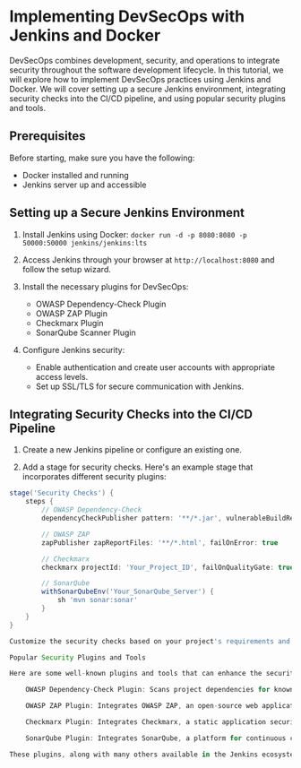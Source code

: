 # Implementing DevSecOps with Jenkins and Docker

DevSecOps combines development, security, and operations to integrate security throughout the software development lifecycle. In this tutorial, we will explore how to implement DevSecOps practices using Jenkins and Docker. We will cover setting up a secure Jenkins environment, integrating security checks into the CI/CD pipeline, and using popular security plugins and tools.

## Prerequisites

Before starting, make sure you have the following:

- Docker installed and running
- Jenkins server up and accessible

## Setting up a Secure Jenkins Environment

1. Install Jenkins using Docker:
`docker run -d -p 8080:8080 -p 50000:50000 jenkins/jenkins:lts`

2. Access Jenkins through your browser at `http://localhost:8080` and follow the setup wizard.

3. Install the necessary plugins for DevSecOps:

   - OWASP Dependency-Check Plugin
   - OWASP ZAP Plugin
   - Checkmarx Plugin
   - SonarQube Scanner Plugin

4. Configure Jenkins security:
   - Enable authentication and create user accounts with appropriate access levels.
   - Set up SSL/TLS for secure communication with Jenkins.

## Integrating Security Checks into the CI/CD Pipeline

1. Create a new Jenkins pipeline or configure an existing one.

2. Add a stage for security checks. Here's an example stage that incorporates different security plugins:

```groovy
stage('Security Checks') {
    steps {
        // OWASP Dependency-Check
        dependencyCheckPublisher pattern: '**/*.jar', vulnerableBuildResult: 'UNSTABLE'

        // OWASP ZAP
        zapPublisher zapReportFiles: '**/*.html', failOnError: true

        // Checkmarx
        checkmarx projectId: 'Your_Project_ID', failOnQualityGate: true

        // SonarQube
        withSonarQubeEnv('Your_SonarQube_Server') {
            sh 'mvn sonar:sonar'
        }
    }
}

Customize the security checks based on your project's requirements and the plugins you have installed.

Popular Security Plugins and Tools

Here are some well-known plugins and tools that can enhance the security of your DevSecOps pipeline:

    OWASP Dependency-Check Plugin: Scans project dependencies for known vulnerabilities and generates reports.

    OWASP ZAP Plugin: Integrates OWASP ZAP, an open-source web application security scanner, into your pipeline for automated security testing.

    Checkmarx Plugin: Integrates Checkmarx, a static application security testing (SAST) tool, to scan your code for potential vulnerabilities.

    SonarQube Plugin: Integrates SonarQube, a platform for continuous code quality inspection, to analyze and measure the quality and security of your code.

These plugins, along with many others available in the Jenkins ecosystem, provide a wide range of security checks and integrations to ensure the security of your software throughout the development process.
